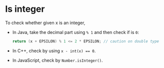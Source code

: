 # Is integer

To check whether given x is an integer,

*   In Java, take the decimal part using `% 1` and then check if is `0`:

    ```java
    return (x + EPSILON) % 1 <= 2 * EPSILON; // caution on double type
    ```
* In C++, check by using `x - int(x) == 0`.
* In JavaScript, check by `Number.isInteger()`.
